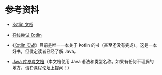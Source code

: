 # 参考资料

+   [Kotlin 文档](https://kotlinlang.org/docs/reference/)

+   [在线尝试 Kotlin](http://try.kotlinlang.org)

+   《[Kotlin 实战](https://manning.com/books/kotlin-in-action)》目前是唯一一本关于 Kotlin 的书（甚至还没有完成）。这是一本好书，但假定读者已经了解 Java。

+   [Java 库参考文档](http://download.oracle.com/javase/7/docs/api/index.html)（本文档使用 Java 语法和类型名称。如果有任何不理解的地方，请在课程论坛上提问！）
